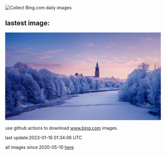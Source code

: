 ![Collect Bing.com daily images](https://github.com/counter2015/bing-daily-images/workflows/Collect%20Bing.com%20daily%20images/badge.svg)
## lastest image:
![](images/Turku.jpg)

use github actions to download www.bing.com images.

last update:2023-01-16 01:34:06 UTC

all images since 2020-05-10 [here](https://github.com/counter2015/bing-daily-images/tree/master/images) 
